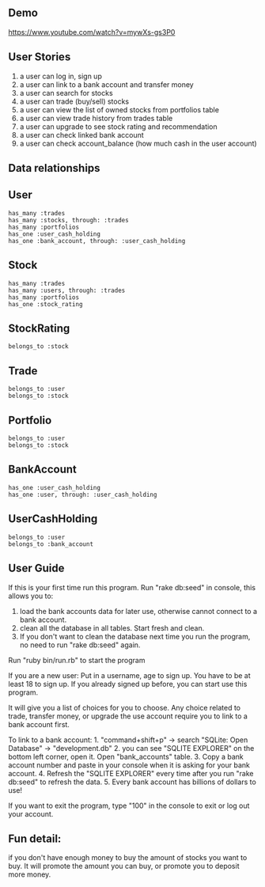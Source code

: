 ## Demo
https://www.youtube.com/watch?v=mywXs-gs3P0
## User Stories
1. a user can log in, sign up
2. a user can link to a bank account and transfer money
2. a user can search for stocks
3. a user can trade (buy/sell) stocks
6. a user can view the list of owned stocks from portfolios table
7. a user can view trade history from trades table
8. a user can upgrade to see stock rating and recommendation
9. a user can check linked bank account
10. a user can check account_balance (how much cash in the user account)

## Data relationships

## User
    has_many :trades
    has_many :stocks, through: :trades
    has_many :portfolios
    has_one :user_cash_holding
    has_one :bank_account, through: :user_cash_holding

## Stock
    has_many :trades
    has_many :users, through: :trades
    has_many :portfolios
    has_one :stock_rating

## StockRating
    belongs_to :stock

## Trade
    belongs_to :user
    belongs_to :stock

## Portfolio
    belongs_to :user
    belongs_to :stock

## BankAccount
    has_one :user_cash_holding
    has_one :user, through: :user_cash_holding

## UserCashHolding
    belongs_to :user
    belongs_to :bank_account

## User Guide

If this is your first time run this program. Run "rake db:seed" in console, this allows you to: 
  1. load the bank accounts data for later use, otherwise cannot connect to a bank account. 
  2. clean all the database in all tables. Start fresh and clean.
  3. If you don't want to clean the database next time you run the program, no need to run "rake db:seed" again.

Run "ruby bin/run.rb" to start the program

If you are a new user: Put in a username, age to sign up. You have to be at least 18 to sign up. 
If you already signed up before, you can start use this program.

It will give you a list of choices for you to choose. Any choice related to trade, transfer money, or upgrade the use account require you to link to a bank account first.

To link to a bank account:
    1. "command+shift+p"  -> search "SQLite: Open Database" -> "development.db"
    2. you can see "SQLITE EXPLORER" on the bottom left corner, open it. Open "bank_accounts" table.
    3. Copy a bank account number and paste in your console when it is asking for your bank account.
    4. Refresh the "SQLITE EXPLORER" every time after you run "rake db:seed" to refresh the data.
    5. Every bank account has billions of dollars to use!

If you want to exit the program, type "100" in the console to exit or log out your account.

## Fun detail: 
if you don't have enough money to buy the amount of stocks you want to buy. It will promote the amount you can buy, or promote you to deposit more money.






  
